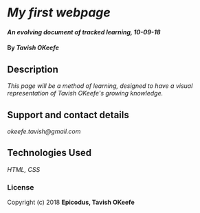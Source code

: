 # _My first webpage_

#### _An evolving document of tracked learning, 10-09-18_

#### By _**Tavish OKeefe**_

## Description

_This page will be a method of learning, designed to have a visual representation of Tavish OKeefe's growing knowledge._

## Support and contact details

_okeefe.tavish@gmail.com_

## Technologies Used

_HTML, CSS_

### License

Copyright (c) 2018 **Epicodus, Tavish OKeefe**
